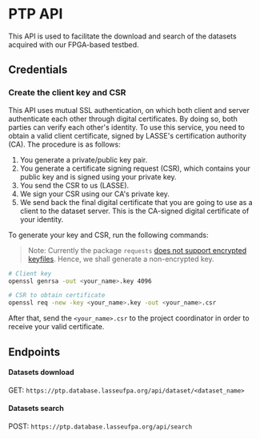 # PTP API

This API is used to facilitate the download and search of the datasets acquired
with our FPGA-based testbed.

## Credentials

### Create the client key and CSR
This API uses mutual SSL authentication, on which both client and server authenticate each other through digital certificates. By doing so, both parties can verify each other's identity. To use this service, you need to obtain a valid client certificate, signed by LASSE's certification authority (CA). The procedure is as follows:

1. You generate a private/public key pair.
2. You generate a certificate signing request (CSR), which contains your public key and is signed using your private key.
3. You send the CSR to us (LASSE).
4. We sign your CSR using our CA's private key.
5. We send back the final digital certificate that you are going to use as a client to the dataset server. This is the CA-signed digital certificate of your identity.

To generate your key and CSR, run the following commands:

> Note: Currently the package `requests` [does not support encrypted
> keyfiles](https://requests.readthedocs.io/en/master/user/advanced/#client-side-certificates).
> Hence, we shall generate a non-encrypted key.

```bash
# Client key
openssl genrsa -out <your_name>.key 4096

# CSR to obtain certificate
openssl req -new -key <your_name>.key -out <your_name>.csr
```

After that, send the `<your_name>.csr` to the project coordinator in order to
receive your valid certificate.


## Endpoints

#### Datasets download
GET: `https://ptp.database.lasseufpa.org/api/dataset/<dataset_name>`

#### Datasets search
POST: `https://ptp.database.lasseufpa.org/api/search`

